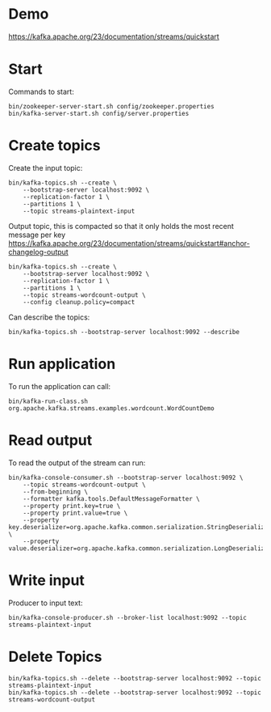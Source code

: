 # Demo
https://kafka.apache.org/23/documentation/streams/quickstart

# Start
Commands to start:
```
bin/zookeeper-server-start.sh config/zookeeper.properties
bin/kafka-server-start.sh config/server.properties
```

# Create topics
Create the input topic:
```
bin/kafka-topics.sh --create \
    --bootstrap-server localhost:9092 \
    --replication-factor 1 \
    --partitions 1 \
    --topic streams-plaintext-input
```

Output topic, this is compacted so that it only holds the most recent message per key https://kafka.apache.org/23/documentation/streams/quickstart#anchor-changelog-output
```
bin/kafka-topics.sh --create \
    --bootstrap-server localhost:9092 \
    --replication-factor 1 \
    --partitions 1 \
    --topic streams-wordcount-output \
    --config cleanup.policy=compact
```

Can describe the topics:
```
bin/kafka-topics.sh --bootstrap-server localhost:9092 --describe
```

# Run application
To run the application can call:
```
bin/kafka-run-class.sh org.apache.kafka.streams.examples.wordcount.WordCountDemo
```

# Read output
To read the output of the stream can run:
```
bin/kafka-console-consumer.sh --bootstrap-server localhost:9092 \
    --topic streams-wordcount-output \
    --from-beginning \
    --formatter kafka.tools.DefaultMessageFormatter \
    --property print.key=true \
    --property print.value=true \
    --property key.deserializer=org.apache.kafka.common.serialization.StringDeserializer \
    --property value.deserializer=org.apache.kafka.common.serialization.LongDeserializer
```

# Write input
Producer to input text:
```
bin/kafka-console-producer.sh --broker-list localhost:9092 --topic streams-plaintext-input
```

# Delete Topics
```
bin/kafka-topics.sh --delete --bootstrap-server localhost:9092 --topic streams-plaintext-input
bin/kafka-topics.sh --delete --bootstrap-server localhost:9092 --topic streams-wordcount-output
```
